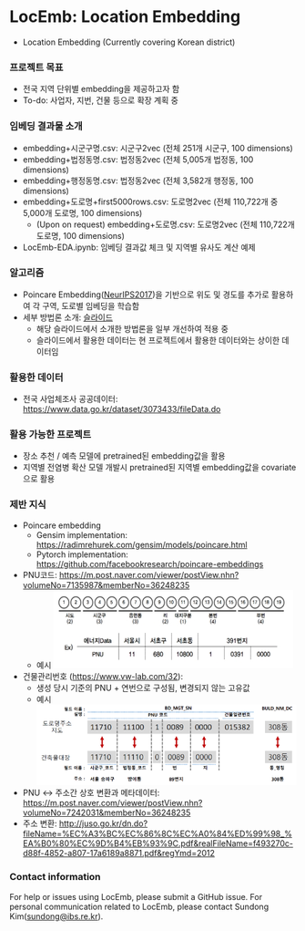 # LocEmb: Location Embedding

* Location Embedding (Currently covering Korean district)

### 프로젝트 목표
* 전국 지역 단위별 embedding을 제공하고자 함
* To-do: 사업자, 지번, 건물 등으로 확장 계획 중

### 임베딩 결과물 소개
* embedding+시군구명.csv: 시군구2vec (전체 251개 시군구, 100 dimensions)
* embedding+법정동명.csv: 법정동2vec (전체 5,005개 법정동, 100 dimensions)
* embedding+행정동명.csv: 법정동2vec (전체 3,582개 행정동, 100 dimensions)
* embedding+도로명+first5000rows.csv: 도로명2vec (전체 110,722개 중 5,000개 도로명, 100 dimensions)
    * (Upon on request) embedding+도로명.csv: 도로명2vec (전체 110,722개 도로명, 100 dimensions)
* LocEmb-EDA.ipynb: 임베딩 결과값 체크 및 지역별 유사도 계산 예제

### 알고리즘
* Poincare Embedding([NeurIPS2017](https://papers.nips.cc/paper/7213-poincare-embeddings-for-learning-hierarchical-representations))을 기반으로 위도 및 경도를 추가로 활용하여 각 구역, 도로별 임베딩을 학습함
* 세부 방법론 소개: [슬라이드](http://seondong.github.io/assets/papers/20191213-embedding.pdf)
    - 해당 슬라이드에서 소개한 방법론을 일부 개선하여 적용 중
    - 슬라이드에서 활용한 데이터는 현 프로젝트에서 활용한 데이터와는 상이한 데이터임

### 활용한 데이터
* 전국 사업체조사 공공데이터: https://www.data.go.kr/dataset/3073433/fileData.do
    
### 활용 가능한 프로젝트
* 장소 추천 / 예측 모델에 pretrained된 embedding값을 활용
* 지역별 전염병 확산 모델 개발시 pretrained된 지역별 embedding값을 covariate으로 활용

### 제반 지식
* Poincare embedding
    - Gensim implementation: https://radimrehurek.com/gensim/models/poincare.html
    - Pytorch implementation: https://github.com/facebookresearch/poincare-embeddings
* PNU코드: https://m.post.naver.com/viewer/postView.nhn?volumeNo=7135987&memberNo=36248235
    - 예시 ![PNU코드](fig/pnu.jpg)
* 건물관리번호 (https://www.vw-lab.com/32):
    - 생성 당시 기준의 PNU + 연번으로 구성됨, 변경되지 않는 고유값
    - 예시 ![건물관리번호](fig/bldgcode.png)
* PNU ↔ 주소간 상호 변환과 메타데이터: https://m.post.naver.com/viewer/postView.nhn?volumeNo=7242031&memberNo=36248235
* 주소 변환: http://juso.go.kr/dn.do?fileName=%EC%A3%BC%EC%86%8C%EC%A0%84%ED%99%98_%EA%B0%80%EC%9D%B4%EB%93%9C.pdf&realFileName=f493270c-d88f-4852-a807-17a6189a8871.pdf&regYmd=2012

### Contact information
For help or issues using LocEmb, please submit a GitHub issue.
For personal communication related to LocEmb, please contact Sundong Kim(sundong@ibs.re.kr).